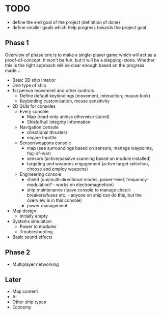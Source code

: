 # TODO
- define the end goal of the project (definition of done)
- define smaller goals which help progress towards the project goal

## Phase 1
Overview of phase one is to make a single-player game which will act as a proof-of-concept.
It won't be fun, but it will be a stepping-stone. Whether this is the right approach will be clear enough based on
the progress made...

- Basic 3D ship interior
- One type of ship
- 1st person movement and other controls
  - Define default keybindings (movement, interaction, mouse-look)
  - Keybinding customisation, mouse sensitivity
- 2D GUIs for consoles
  - Every console
    - Map (read-only unless otherwise stated)
    - Shield/hull integrity information
  - Navigation console
    - directional thrusters
    - engine throttle
  - Sensor/weapons console
    - map (see surroundings based on sensors, manage waypoints, fog-of-war)
    - sensors (active/passive scanning based on module installed)
    - targeting and weapons engagement (active target selection, choose and employ weapons)
  - Engineering console
    - shield (uni/multi-directional modes, power-level, frequency-modulation? - works on electromagnetism)
    - ship maintenance (leave console to manage circuit-breakers/fuses etc. - anyone on ship can do this,
      but the overview is in this console)
    - power management
- Map design
  - initially empty
- Systems simulation
  - Power to modules
  - Troubleshooting
- Basic sound effects

## Phase 2
- Multiplayer networking

## Later
- Map content
- AI
- Other ship types
- Economy
